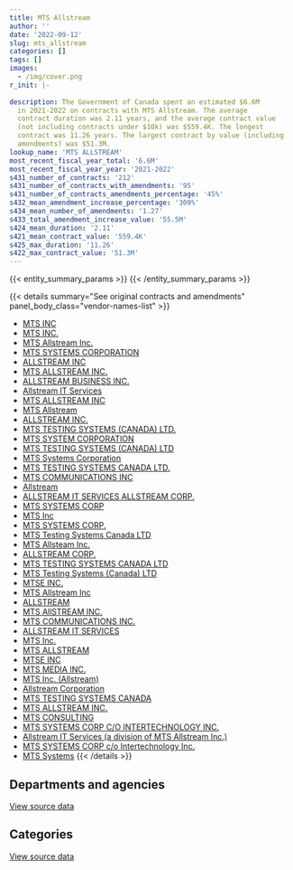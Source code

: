 ```yaml
---
title: MTS Allstream
author: ''
date: '2022-09-12'
slug: mts_allstream
categories: []
tags: []
images:
  - /img/cover.png
r_init: |-
  
description: The Government of Canada spent an estimated $6.6M
  in 2021-2022 on contracts with MTS Allstream. The average
  contract duration was 2.11 years, and the average contract value
  (not including contracts under $10k) was $559.4K. The longest
  contract was 11.26 years. The largest contract by value (including
  amendments) was $51.3M.
lookup_name: 'MTS ALLSTREAM'
most_recent_fiscal_year_total: '6.6M'
most_recent_fiscal_year_year: '2021-2022'
s431_number_of_contracts: '212'
s431_number_of_contracts_with_amendments: '95'
s431_number_of_contracts_amendments_percentage: '45%'
s432_mean_amendment_increase_percentage: '309%'
s434_mean_number_of_amendments: '1.27'
s433_total_amendment_increase_value: '55.5M'
s424_mean_duration: '2.11'
s421_mean_contract_value: '559.4K'
s425_max_duration: '11.26'
s422_max_contract_value: '51.3M'
---
```


<script src="/rmarkdown-libs/htmlwidgets/htmlwidgets.js"></script>
<link href="/rmarkdown-libs/datatables-css/datatables-crosstalk.css" rel="stylesheet" />
<script src="/rmarkdown-libs/datatables-binding/datatables.js"></script>
<script src="/rmarkdown-libs/jquery/jquery-3.6.0.min.js"></script>
<link href="/rmarkdown-libs/dt-core-bootstrap/css/dataTables.bootstrap.min.css" rel="stylesheet" />
<link href="/rmarkdown-libs/dt-core-bootstrap/css/dataTables.bootstrap.extra.css" rel="stylesheet" />
<script src="/rmarkdown-libs/dt-core-bootstrap/js/jquery.dataTables.min.js"></script>
<script src="/rmarkdown-libs/dt-core-bootstrap/js/dataTables.bootstrap.min.js"></script>
<link href="/rmarkdown-libs/crosstalk/css/crosstalk.min.css" rel="stylesheet" />
<script src="/rmarkdown-libs/crosstalk/js/crosstalk.min.js"></script>
<script src="/rmarkdown-libs/htmlwidgets/htmlwidgets.js"></script>
<link href="/rmarkdown-libs/datatables-css/datatables-crosstalk.css" rel="stylesheet" />
<script src="/rmarkdown-libs/datatables-binding/datatables.js"></script>
<script src="/rmarkdown-libs/jquery/jquery-3.6.0.min.js"></script>
<link href="/rmarkdown-libs/dt-core-bootstrap/css/dataTables.bootstrap.min.css" rel="stylesheet" />
<link href="/rmarkdown-libs/dt-core-bootstrap/css/dataTables.bootstrap.extra.css" rel="stylesheet" />
<script src="/rmarkdown-libs/dt-core-bootstrap/js/jquery.dataTables.min.js"></script>
<script src="/rmarkdown-libs/dt-core-bootstrap/js/dataTables.bootstrap.min.js"></script>
<link href="/rmarkdown-libs/crosstalk/css/crosstalk.min.css" rel="stylesheet" />
<script src="/rmarkdown-libs/crosstalk/js/crosstalk.min.js"></script>

{{< entity_summary_params >}}
{{< /entity_summary_params >}}

{{< details summary="See original contracts and amendments" panel_body_class="vendor-names-list" >}}
- [MTS INC](https://search.open.canada.ca/en/ct/?sort=contract_value_f%20desc&page=1&search_text=%22MTS%20INC%22)
- [MTS INC.](https://search.open.canada.ca/en/ct/?sort=contract_value_f%20desc&page=1&search_text=%22MTS%20INC.%22)
- [MTS Allstream Inc.](https://search.open.canada.ca/en/ct/?sort=contract_value_f%20desc&page=1&search_text=%22MTS%20Allstream%20Inc.%22)
- [MTS SYSTEMS CORPORATION](https://search.open.canada.ca/en/ct/?sort=contract_value_f%20desc&page=1&search_text=%22MTS%20SYSTEMS%20CORPORATION%22)
- [ALLSTREAM INC](https://search.open.canada.ca/en/ct/?sort=contract_value_f%20desc&page=1&search_text=%22ALLSTREAM%20INC%22)
- [MTS ALLSTREAM INC.](https://search.open.canada.ca/en/ct/?sort=contract_value_f%20desc&page=1&search_text=%22MTS%20ALLSTREAM%20INC.%22)
- [ALLSTREAM BUSINESS INC.](https://search.open.canada.ca/en/ct/?sort=contract_value_f%20desc&page=1&search_text=%22ALLSTREAM%20BUSINESS%20INC.%22)
- [Allstream IT Services](https://search.open.canada.ca/en/ct/?sort=contract_value_f%20desc&page=1&search_text=%22Allstream%20IT%20Services%22)
- [MTS ALLSTREAM INC](https://search.open.canada.ca/en/ct/?sort=contract_value_f%20desc&page=1&search_text=%22MTS%20ALLSTREAM%20INC%22)
- [MTS Allstream](https://search.open.canada.ca/en/ct/?sort=contract_value_f%20desc&page=1&search_text=%22MTS%20Allstream%22)
- [ALLSTREAM INC.](https://search.open.canada.ca/en/ct/?sort=contract_value_f%20desc&page=1&search_text=%22ALLSTREAM%20INC.%22)
- [MTS TESTING SYSTEMS (CANADA) LTD.](https://search.open.canada.ca/en/ct/?sort=contract_value_f%20desc&page=1&search_text=%22MTS%20TESTING%20SYSTEMS%20%28CANADA%29%20LTD.%22)
- [MTS SYSTEM CORPORATION](https://search.open.canada.ca/en/ct/?sort=contract_value_f%20desc&page=1&search_text=%22MTS%20SYSTEM%20CORPORATION%22)
- [MTS TESTING SYSTEMS (CANADA) LTD](https://search.open.canada.ca/en/ct/?sort=contract_value_f%20desc&page=1&search_text=%22MTS%20TESTING%20SYSTEMS%20%28CANADA%29%20LTD%22)
- [MTS Systems Corporation](https://search.open.canada.ca/en/ct/?sort=contract_value_f%20desc&page=1&search_text=%22MTS%20Systems%20Corporation%22)
- [MTS TESTING SYSTEMS CANADA LTD.](https://search.open.canada.ca/en/ct/?sort=contract_value_f%20desc&page=1&search_text=%22MTS%20TESTING%20SYSTEMS%20CANADA%20LTD.%22)
- [MTS COMMUNICATIONS INC](https://search.open.canada.ca/en/ct/?sort=contract_value_f%20desc&page=1&search_text=%22MTS%20COMMUNICATIONS%20INC%22)
- [Allstream](https://search.open.canada.ca/en/ct/?sort=contract_value_f%20desc&page=1&search_text=%22Allstream%22)
- [ALLSTREAM IT SERVICES ALLSTREAM CORP.](https://search.open.canada.ca/en/ct/?sort=contract_value_f%20desc&page=1&search_text=%22ALLSTREAM%20IT%20SERVICES%20ALLSTREAM%20CORP.%22)
- [MTS SYSTEMS CORP](https://search.open.canada.ca/en/ct/?sort=contract_value_f%20desc&page=1&search_text=%22MTS%20SYSTEMS%20CORP%22)
- [MTS Inc](https://search.open.canada.ca/en/ct/?sort=contract_value_f%20desc&page=1&search_text=%22MTS%20Inc%22)
- [MTS SYSTEMS CORP.](https://search.open.canada.ca/en/ct/?sort=contract_value_f%20desc&page=1&search_text=%22MTS%20SYSTEMS%20CORP.%22)
- [MTS Testing Systems Canada LTD](https://search.open.canada.ca/en/ct/?sort=contract_value_f%20desc&page=1&search_text=%22MTS%20Testing%20%20Systems%20Canada%20LTD%22)
- [MTS Allsteam Inc.](https://search.open.canada.ca/en/ct/?sort=contract_value_f%20desc&page=1&search_text=%22MTS%20Allsteam%20Inc.%22)
- [ALLSTREAM CORP.](https://search.open.canada.ca/en/ct/?sort=contract_value_f%20desc&page=1&search_text=%22ALLSTREAM%20CORP.%22)
- [MTS TESTING SYSTEMS CANADA LTD](https://search.open.canada.ca/en/ct/?sort=contract_value_f%20desc&page=1&search_text=%22MTS%20TESTING%20SYSTEMS%20CANADA%20LTD%22)
- [MTS Testing Systems (Canada) LTD](https://search.open.canada.ca/en/ct/?sort=contract_value_f%20desc&page=1&search_text=%22MTS%20Testing%20Systems%20%28Canada%29%20LTD%22)
- [MTSE INC.](https://search.open.canada.ca/en/ct/?sort=contract_value_f%20desc&page=1&search_text=%22MTSE%20INC.%22)
- [MTS Allstream Inc](https://search.open.canada.ca/en/ct/?sort=contract_value_f%20desc&page=1&search_text=%22MTS%20Allstream%20Inc%22)
- [ALLSTREAM](https://search.open.canada.ca/en/ct/?sort=contract_value_f%20desc&page=1&search_text=%22ALLSTREAM%22)
- [MTS AllSTREAM INC.](https://search.open.canada.ca/en/ct/?sort=contract_value_f%20desc&page=1&search_text=%22MTS%20AllSTREAM%20INC.%22)
- [MTS COMMUNICATIONS INC.](https://search.open.canada.ca/en/ct/?sort=contract_value_f%20desc&page=1&search_text=%22MTS%20COMMUNICATIONS%20INC.%22)
- [ALLSTREAM IT SERVICES](https://search.open.canada.ca/en/ct/?sort=contract_value_f%20desc&page=1&search_text=%22ALLSTREAM%20IT%20SERVICES%22)
- [MTS Inc.](https://search.open.canada.ca/en/ct/?sort=contract_value_f%20desc&page=1&search_text=%22MTS%20Inc.%22)
- [MTS ALLSTREAM](https://search.open.canada.ca/en/ct/?sort=contract_value_f%20desc&page=1&search_text=%22MTS%20ALLSTREAM%22)
- [MTSE INC](https://search.open.canada.ca/en/ct/?sort=contract_value_f%20desc&page=1&search_text=%22MTSE%20INC%22)
- [MTS MEDIA INC.](https://search.open.canada.ca/en/ct/?sort=contract_value_f%20desc&page=1&search_text=%22MTS%20MEDIA%20INC.%22)
- [MTS Inc. (Allstream)](https://search.open.canada.ca/en/ct/?sort=contract_value_f%20desc&page=1&search_text=%22MTS%20Inc.%20%28Allstream%29%22)
- [Allstream Corporation](https://search.open.canada.ca/en/ct/?sort=contract_value_f%20desc&page=1&search_text=%22Allstream%20Corporation%22)
- [MTS TESTING SYSTEMS CANADA](https://search.open.canada.ca/en/ct/?sort=contract_value_f%20desc&page=1&search_text=%22MTS%20TESTING%20SYSTEMS%20CANADA%22)
- [MTS ALLSTREAM INC.](https://search.open.canada.ca/en/ct/?sort=contract_value_f%20desc&page=1&search_text=%22MTS%20ALLSTREAM%20%20INC.%22)
- [MTS CONSULTING](https://search.open.canada.ca/en/ct/?sort=contract_value_f%20desc&page=1&search_text=%22MTS%20CONSULTING%22)
- [MTS SYSTEMS CORP C/O INTERTECHNOLOGY INC.](https://search.open.canada.ca/en/ct/?sort=contract_value_f%20desc&page=1&search_text=%22MTS%20SYSTEMS%20CORP%20C%2fO%20INTERTECHNOLOGY%20INC.%22)
- [Allstream IT Services (a division of MTS Allstream Inc.)](https://search.open.canada.ca/en/ct/?sort=contract_value_f%20desc&page=1&search_text=%22Allstream%20IT%20Services%20%28a%20division%20of%20MTS%20Allstream%20Inc.%29%22)
- [MTS SYSTEMS CORP c/o Intertechnology Inc.](https://search.open.canada.ca/en/ct/?sort=contract_value_f%20desc&page=1&search_text=%22MTS%20SYSTEMS%20CORP%20c%2fo%20Intertechnology%20Inc.%22)
- [MTS Systems](https://search.open.canada.ca/en/ct/?sort=contract_value_f%20desc&page=1&search_text=%22MTS%20Systems%22)
{{< /details >}}

## Departments and agencies

<div id="htmlwidget-1" style="width:100%;height:auto;" class="datatables html-widget"></div>
<script type="application/json" data-for="htmlwidget-1">{"x":{"style":"bootstrap","filter":"none","vertical":false,"data":[["<a href=\"/departments/dnd-mdn/\">National Defence<\/a>","<a href=\"/departments/nrc-cnrc/\">National Research Council Canada<\/a>","<a href=\"/departments/nrcan-rncan/\">Natural Resources Canada<\/a>","<a href=\"/departments/ssc-spc/\">Shared Services Canada<\/a>"],[37039.1,259138.19,44546.04,5565472.43],[25278.16,786829.43,77494.68,8503112.44],[25209.1,536929.7,189943.16,7287581.63],[null,92936.23,200429.17,6292402.21]],"container":"<table class=\"table table-striped table-hover row-border order-column display\">\n  <thead>\n    <tr>\n      <th>Department<\/th>\n      <th>2018-2019<\/th>\n      <th>2019-2020<\/th>\n      <th>2020-2021<\/th>\n      <th>2021-2022<\/th>\n    <\/tr>\n  <\/thead>\n<\/table>","options":{"order":[[4,"desc"]],"pageLength":10,"autoWidth":true,"columnDefs":[{"targets":1,"render":"function(data, type, row, meta) {\n    return type !== 'display' ? data : DTWidget.formatCurrency(data, \"$\", 2, 3, \",\", \".\", true, null);\n  }"},{"targets":2,"render":"function(data, type, row, meta) {\n    return type !== 'display' ? data : DTWidget.formatCurrency(data, \"$\", 2, 3, \",\", \".\", true, null);\n  }"},{"targets":3,"render":"function(data, type, row, meta) {\n    return type !== 'display' ? data : DTWidget.formatCurrency(data, \"$\", 2, 3, \",\", \".\", true, null);\n  }"},{"targets":4,"render":"function(data, type, row, meta) {\n    return type !== 'display' ? data : DTWidget.formatCurrency(data, \"$\", 2, 3, \",\", \".\", true, null);\n  }"},{"width":"16%","targets":[1,2,3,4]},{"className":"dt-right","targets":[1,2,3,4]}],"orderClasses":false}},"evals":["options.columnDefs.0.render","options.columnDefs.1.render","options.columnDefs.2.render","options.columnDefs.3.render"],"jsHooks":[]}</script>
<p class="text-right">
<a href="https://github.com/GoC-Spending/contracts-data/tree/main/data/out/vendors/mts_allstream/summary_by_fiscal_year_by_department.csv" class="source-data-link btn btn-link">View source data</a>
</p>

## Categories

<div id="htmlwidget-2" style="width:100%;height:auto;" class="datatables html-widget"></div>
<script type="application/json" data-for="htmlwidget-2">{"x":{"style":"bootstrap","filter":"none","vertical":false,"data":[["<a href=\"/categories/facilities_and_construction/\">Facilities and construction<\/a>","<a href=\"/categories/defence/\">Defence<\/a>","<a href=\"/categories/professional_services/\">Professional services<\/a>","<a href=\"/categories/information_technology/\">Information technology<\/a>","<a href=\"/categories/industrial_products_and_services/\">Industrial products and services<\/a>"],[65590.28,25209.1,null,5565472.43,249923.94],[null,25278.16,66119.07,8503112.44,798205.04],[171421.73,25209.1,189943.16,7287581.63,365507.97],[58473.28,null,189943.16,6312775.17,24576]],"container":"<table class=\"table table-striped table-hover row-border order-column display\">\n  <thead>\n    <tr>\n      <th>Category<\/th>\n      <th>2018-2019<\/th>\n      <th>2019-2020<\/th>\n      <th>2020-2021<\/th>\n      <th>2021-2022<\/th>\n    <\/tr>\n  <\/thead>\n<\/table>","options":{"order":[[4,"desc"]],"dom":"t","pageLength":30,"autoWidth":true,"columnDefs":[{"targets":1,"render":"function(data, type, row, meta) {\n    return type !== 'display' ? data : DTWidget.formatCurrency(data, \"$\", 2, 3, \",\", \".\", true, null);\n  }"},{"targets":2,"render":"function(data, type, row, meta) {\n    return type !== 'display' ? data : DTWidget.formatCurrency(data, \"$\", 2, 3, \",\", \".\", true, null);\n  }"},{"targets":3,"render":"function(data, type, row, meta) {\n    return type !== 'display' ? data : DTWidget.formatCurrency(data, \"$\", 2, 3, \",\", \".\", true, null);\n  }"},{"targets":4,"render":"function(data, type, row, meta) {\n    return type !== 'display' ? data : DTWidget.formatCurrency(data, \"$\", 2, 3, \",\", \".\", true, null);\n  }"},{"width":"16%","targets":[1,2,3,4]},{"className":"dt-right","targets":[1,2,3,4]}],"orderClasses":false,"lengthMenu":[10,25,30,50,100]}},"evals":["options.columnDefs.0.render","options.columnDefs.1.render","options.columnDefs.2.render","options.columnDefs.3.render"],"jsHooks":[]}</script>
<p class="text-right">
<a href="https://github.com/GoC-Spending/contracts-data/tree/main/data/out/vendors/mts_allstream/summary_by_fiscal_year_by_category.csv" class="source-data-link btn btn-link">View source data</a>
</p>

